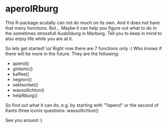 # aperolRburg


This R-package acutally can not do much on its own. And it does not have that many functions. But...
Maybe it can help you figure out what to do in the sometimes stressfull Ausbildung in Marburg. Tell you to keep in mind to also enjoy life while you are at it.
       
So lets get started! \o/
Right now there are 7 functions only :( Who knows if there will be more in the future.
They are the following:
- aperol()
- gintonic()
- kaffee()
- negroni()
- sektsorbet()
- wassollichtun()
- helpRburg()

So find out what it can do, e.g. by starting with "?aperol" or the second of Kants three iconic questions: wassollichtun()

See you around :)
